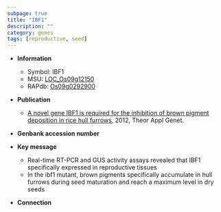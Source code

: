 ```yaml
---
subpage: true
title: "IBF1"
description: ""
category: genes
tags: [reproductive, seed]
---
```


* **Information**  
    + Symbol: IBF1  
    + MSU: [LOC_Os09g12150](http://rice.plantbiology.msu.edu/cgi-bin/ORF_infopage.cgi?orf=LOC_Os09g12150)  
    + RAPdb: [Os09g0292900](http://rapdb.dna.affrc.go.jp/viewer/gbrowse_details/irgsp1?name=Os09g0292900)  

* **Publication**  
    + [A novel gene IBF1 is required for the inhibition of brown pigment deposition in rice hull furrows](http://www.ncbi.nlm.nih.gov/pubmed?term=A+novel+gene+IBF1+is+required+for+the+inhibition+of+brown+pigment+deposition+in+rice+hull+furrows%5BTitle%5D), 2012, Theor Appl Genet.

* **Genbank accession number**  

* **Key message**  
    + Real-time RT-PCR and GUS activity assays revealed that IBF1 specifically expressed in reproductive tissues
    + In the ibf1 mutant, brown pigments specifically accumulate in hull furrows during seed maturation and reach a maximum level in dry seeds

* **Connection**  



